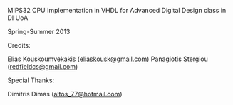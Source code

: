 MIPS32 CPU Implementation in VHDL for Advanced Digital Design class in DI UoA

Spring-Summer 2013

Credits:

Elias Kouskoumvekakis   (eliaskousk@gmail.com)
Panagiotis Stergiou     (redfieldcs@gmail.com)

Special Thanks:

Dimitris Dimas          (altos_77@hotmail.com)